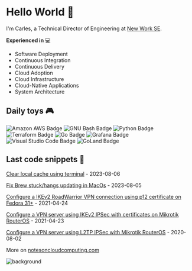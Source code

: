 # Hello World 👋

I'm Carles, a Technical Director of Engineering at [New Work SE](https://github.com/new-work).


**Experienced in** 💻

- Software Deployment
- Continuous Integration
- Continuous Delivery
- Cloud Adoption
- Cloud Infrastructure
- Cloud-Native Applications
- System Architecture

## Daily toys 🎮

![Amazon AWS Badge](https://img.shields.io/badge/Amazon%20AWS-232F3E?logo=amazonaws&logoColor=fff&style=plastic)
![GNU Bash Badge](https://img.shields.io/badge/GNU%20Bash-4EAA25?logo=gnubash&logoColor=fff&style=plastic)
![Python Badge](https://img.shields.io/badge/Python-3776AB?logo=python&logoColor=fff&style=plastic)
![Terraform Badge](https://img.shields.io/badge/Terraform-7B42BC?logo=terraform&logoColor=fff&style=plastic)
![Go Badge](https://img.shields.io/badge/Go-00ADD8?logo=go&logoColor=fff&style=plastic)
![Grafana Badge](https://img.shields.io/badge/Grafana-F46800?logo=grafana&logoColor=fff&style=plastic)
![Visual Studio Code Badge](https://img.shields.io/badge/Visual%20Studio%20Code-007ACC?logo=visualstudiocode&logoColor=fff&style=plastic)
![GoLand Badge](https://img.shields.io/badge/GoLand-000?logo=goland&logoColor=fff&style=plastic)

## Last code snippets 📰

<!-- blog starts -->
[Clear local cache using terminal](https://www.notesoncloudcomputing.com/clear/flushcache/mdnsresponder/2023/08/06/flushcache-and-kill-mDNSResponder.html) - 2023-08-06

[Fix Brew stuck/hangs updating in MacOs](https://www.notesoncloudcomputing.com/fix/brew/update/stuck/cli/macos/2023/08/05/fix-brew-stuck-updating.html) - 2023-08-05

[Configure a IKEv2 RoadWarrior VPN connection using p12 certificate on Fedora 31+](https://www.notesoncloudcomputing.com/fedora/vpn/ikev2/2021/04/24/configure-ikev2-vpn-connection-fedora.html) - 2021-04-24

[Configure a VPN server using IKEv2 IPSec with certificates on Mikrotik RouterOS](https://www.notesoncloudcomputing.com/routeros/mikrotik/vpn/2021/04/23/configure-vpn-server-ikev2-ipsec-with-certificates-mikrotik-routeros.html) - 2021-04-23

[Configure a VPN server using L2TP IPSec with Mikrotik RouterOS](https://www.notesoncloudcomputing.com/routeros/mikrotik/vpn/2020/08/02/configure-vpn-server-l2tp-ipsec-mikrotik-routeros.html) - 2020-08-02

<!-- blog ends -->

More on [notesoncloudcomputing.com](https://www.notesoncloudcomputing.com/)

![background](https://www.notesoncloudcomputing.com/assets/images/bg-index.jpg)
